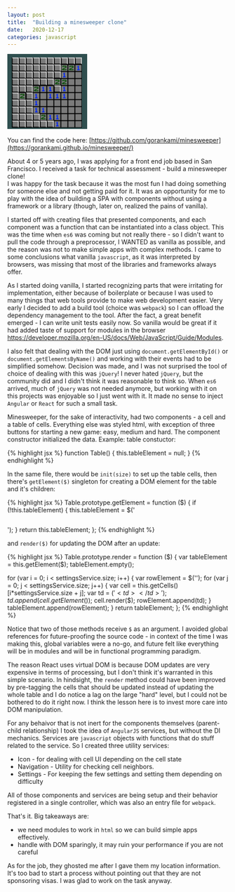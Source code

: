 ```yaml
---
layout: post
title:  "Building a minesweeper clone"
date:   2020-12-17
categories: javascript
---
```


![Minesweeper thumbnail](/assets/minesweeper-thumb.png)

You can find the code here: [https://github.com/gorankami/minesweeper](https://gorankami.github.io/minesweeper/)

About 4 or 5 years ago, I was applying for a front end job based in San Francisco. I received a task for technical assessment - build a minesweeper clone!  
I was happy for the task because it was the most fun I had doing something for someone else and not getting paid for it. It was an opportunity for me to play with 
the idea of building a SPA with components without using a framework or a library (though, later on, realized the pains of vanilla).

I started off with creating files that presented components, and each component was a function that can be instantiated into a class object. 
This was the time when `es6` was coming but not really there - so I didn't want to pull the code through a preprocessor, I WANTED as vanilla as possible, 
and the reason was not to make simple apps with complex methods. I came to some conclusions what vanilla `javascript`, as it was interpreted by browsers, 
was missing that most of the libraries and frameworks always offer.

As I started doing vanilla, I started recognizing parts that were irritating for implementation, either because of boilerplate or because I was used to many things 
that web tools provide to make web development easier. Very early I decided to add a build tool (choice was `webpack`) so I can offload the dependency management to the 
tool. After the fact, a great benefit emerged - I can write unit tests easily now. So vanilla would be great if it had added taste of support for modules in the 
browser https://developer.mozilla.org/en-US/docs/Web/JavaScript/Guide/Modules. 

I also felt that dealing with the DOM just using `document.getElementById()` or `document.getElementsByName()` and working with their events had to be simplified somehow. 
Decision was made, and I was not surprised the tool of choice of dealing with this was `jQuery`! I never hated `jQuery`, but the community did and I didn't think it was 
reasonable to think so. When `es6` arrived, much of `jQuery` was not needed anymore, but working with it on this projects was enjoyable so I just went with it. It made no 
sense to inject `Angular` or `React` for such a small task.

Minesweeper, for the sake of interactivity, had two components - a cell and a table of cells. Everything else was styled html, with exception of three buttons for 
starting a new game: easy, medium and hard. The component constructor initialized the data. Example: table constuctor:

{% highlight jsx %}
function Table() {
	this.tableElement = null;
}
{% endhighlight %}

In the same file, there would be `init(size)` to set up the table cells, then there's `getElement($)` singleton for creating a DOM element for the table and it's children:

{% highlight jsx %}
Table.prototype.getElement = function ($) {
  if (!this.tableElement) {
    this.tableElement = $('<table></table>');
  }
  return this.tableElement;
};
{% endhighlight %}

 and `render($)` for updating the DOM after an update:

{% highlight jsx %}
Table.prototype.render = function ($) {
  var tableElement = this.getElement($);
  tableElement.empty();

  for (var i = 0; i < settingsService.size; i++) {
    var rowElement = $('<tr></tr>');
    for (var j = 0; j < settingsService.size; j++) {
      var cell = this.getCells()[i*settingsService.size + j];
      var td = $('<td></td>');
      td.append(cell.getElement($));
      cell.render($);
      rowElement.append(td);
    }
    tableElement.append(rowElement);
  }
  return tableElement;
};
{% endhighlight %}

Notice that two of those methods receive `$` as an argument. I avoided global references for future-proofing the source code - in context of the time I was making this, global variables were a no-go, and future felt like everything will be in modules and will be in functional programming paradigm. 

The reason React uses virtual DOM is because DOM updates are very expensive in terms of processing, 
but I don't think it's warranted in this simple scenario. In hindsight, the `render` method could have been improved by pre-tagging the cells that should be updated instead of updating the whole table and I do notice a lag on the large "hard" level, but I could not be bothered to do it right now. I think the lesson here is to invest more care into DOM manipulation.

For any behaivor that is not inert for the components themselves (parent-child relationship) I took the idea of `AngularJS`
services, but without the DI mechanics. Services are `javascript` objects with functions that do stuff related to the service. So I created three utility services:
* Icon - for dealing with cell UI depending on the cell state
* Navigation - Utility for checking cell neighbors.
* Settings -  For keeping the few settings and setting them depending on difficulty

All of those components and services are being setup and their behavior registered in a single controller, which was also an entry file for `webpack`. 

That's it. Big takeaways are:
* we need modules to work in `html` so we can build simple apps effectively.
* handle with DOM sparingly, it may ruin your performance if you are not careful

As for the job, they ghosted me after I gave them my location information. It's too bad to start a process without pointing out that they are not sponsoring visas. I was glad to work on the task anyway.

